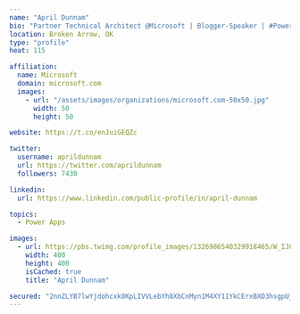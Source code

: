 ```yaml
---
name: "April Dunnam"
bio: "Partner Technical Architect @Microsoft | Blogger-Speaker | #PowerApps, #PowerAutomate, #Office365, #SharePoint | #WIT | #Karaoke Queen"
location: Broken Arrow, OK
type: "profile"
heat: 115

affiliation:
  name: Microsoft
  domain: microsoft.com
  images:
    - url: "/assets/images/organizations/microsoft.com-50x50.jpg"
      width: 50
      height: 50

website: https://t.co/enJuiGEQZc

twitter:
  username: aprildunnam
  url: https://twitter.com/aprildunnam
  followers: 7430

linkedin:
  url: https://www.linkedin.com/public-profile/in/april-dunnam

topics:
  - Power Apps

images:
  - url: https://pbs.twimg.com/profile_images/1326986540329918465/W_IJ6Ih2_400x400.jpg
    width: 400
    height: 400
    isCached: true
    title: "April Dunnam"

secured: "2nnZLYB7lwYjdohcxk8KpLIVVLebYh8XbCnMyn1M4XY11YkCErxBXD3hsgpUjTpOW9HybksRMo8N1XtQEwrSgPtBUCx7EBmUt6AmtGGHpTdRqbK4oxlT1X1w+p/oQxEjuNdtSZiO9qvp47SKp/IoV6+TUOpcnPXwMhiIQvm9XBhZz2hgj9k96RiZOQZ2ccc8Yx/4srNUgNJPdd4/BTmai3qF0FrX+HxmPiPa8xFPf4nlVduRu+aC1OM2XKEFYerNUfL76SsM71urzpEmFF4a+R+DsZDK1aZfwJus5P/9ryppocDb9QHG4HNI2CV7WxN2ZazyeORi5ygAqWQl4k1t67sWxbib934NGwiozbyX8S3zdNoHnFHP0o2zVZKXyqt+hnUK0pyXrMBdCFtmsjUonTdZdcr2Y+KBuOlfxWaEhk8=;fvXOqv0GDC/KVesZcyvI/Q=="
---
```


